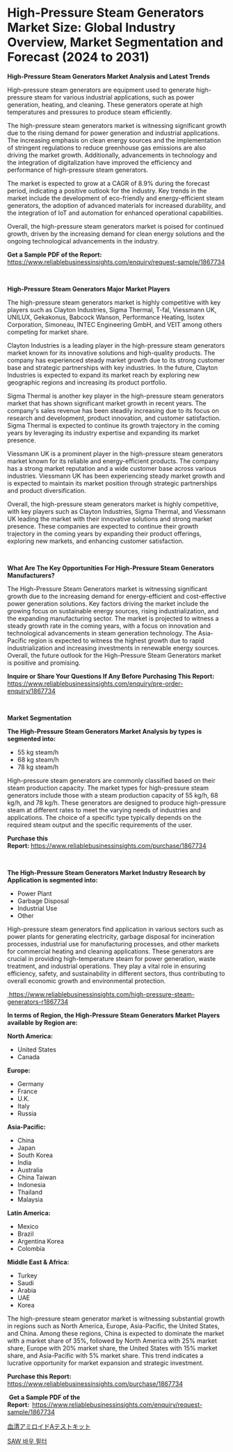 <p><h1>High-Pressure Steam Generators Market Size: Global Industry Overview, Market Segmentation and Forecast (2024 to 2031)</h1></p><p><strong>High-Pressure Steam Generators Market Analysis and Latest Trends</strong></p>
<p><p>High-pressure steam generators are equipment used to generate high-pressure steam for various industrial applications, such as power generation, heating, and cleaning. These generators operate at high temperatures and pressures to produce steam efficiently.</p><p>The high-pressure steam generators market is witnessing significant growth due to the rising demand for power generation and industrial applications. The increasing emphasis on clean energy sources and the implementation of stringent regulations to reduce greenhouse gas emissions are also driving the market growth. Additionally, advancements in technology and the integration of digitalization have improved the efficiency and performance of high-pressure steam generators.</p><p>The market is expected to grow at a CAGR of 8.9% during the forecast period, indicating a positive outlook for the industry. Key trends in the market include the development of eco-friendly and energy-efficient steam generators, the adoption of advanced materials for increased durability, and the integration of IoT and automation for enhanced operational capabilities.</p><p>Overall, the high-pressure steam generators market is poised for continued growth, driven by the increasing demand for clean energy solutions and the ongoing technological advancements in the industry.</p></p>
<p><strong>Get a Sample PDF of the Report:&nbsp;</strong> <a href="https://www.reliablebusinessinsights.com/enquiry/request-sample/1867734">https://www.reliablebusinessinsights.com/enquiry/request-sample/1867734</a></p>
<p>&nbsp;</p>
<p><strong>High-Pressure Steam Generators Major Market Players</strong></p>
<p><p>The high-pressure steam generators market is highly competitive with key players such as Clayton Industries, Sigma Thermal, T-fal, Viessmann UK, UNILUX, Gekakonus, Babcock Wanson, Performance Heating, Isotex Corporation, Simoneau, INTEC Engineering GmbH, and VEIT among others competing for market share. </p><p>Clayton Industries is a leading player in the high-pressure steam generators market known for its innovative solutions and high-quality products. The company has experienced steady market growth due to its strong customer base and strategic partnerships with key industries. In the future, Clayton Industries is expected to expand its market reach by exploring new geographic regions and increasing its product portfolio.</p><p>Sigma Thermal is another key player in the high-pressure steam generators market that has shown significant market growth in recent years. The company's sales revenue has been steadily increasing due to its focus on research and development, product innovation, and customer satisfaction. Sigma Thermal is expected to continue its growth trajectory in the coming years by leveraging its industry expertise and expanding its market presence.</p><p>Viessmann UK is a prominent player in the high-pressure steam generators market known for its reliable and energy-efficient products. The company has a strong market reputation and a wide customer base across various industries. Viessmann UK has been experiencing steady market growth and is expected to maintain its market position through strategic partnerships and product diversification.</p><p>Overall, the high-pressure steam generators market is highly competitive, with key players such as Clayton Industries, Sigma Thermal, and Viessmann UK leading the market with their innovative solutions and strong market presence. These companies are expected to continue their growth trajectory in the coming years by expanding their product offerings, exploring new markets, and enhancing customer satisfaction.</p></p>
<p>&nbsp;</p>
<p><strong>What Are The Key Opportunities For High-Pressure Steam Generators Manufacturers?</strong></p>
<p><p>The High-Pressure Steam Generators market is witnessing significant growth due to the increasing demand for energy-efficient and cost-effective power generation solutions. Key factors driving the market include the growing focus on sustainable energy sources, rising industrialization, and the expanding manufacturing sector. The market is projected to witness a steady growth rate in the coming years, with a focus on innovation and technological advancements in steam generation technology. The Asia-Pacific region is expected to witness the highest growth due to rapid industrialization and increasing investments in renewable energy sources. Overall, the future outlook for the High-Pressure Steam Generators market is positive and promising.</p></p>
<p><strong>Inquire or Share Your Questions If Any Before Purchasing This Report:</strong> <a href="https://www.reliablebusinessinsights.com/enquiry/pre-order-enquiry/1867734">https://www.reliablebusinessinsights.com/enquiry/pre-order-enquiry/1867734</a></p>
<p>&nbsp;</p>
<p><strong>Market Segmentation</strong></p>
<p><strong>The High-Pressure Steam Generators Market Analysis by types is segmented into:</strong></p>
<p><ul><li>55 kg steam/h</li><li>68 kg steam/h</li><li>78 kg steam/h</li></ul></p>
<p><p>High-pressure steam generators are commonly classified based on their steam production capacity. The market types for high-pressure steam generators include those with a steam production capacity of 55 kg/h, 68 kg/h, and 78 kg/h. These generators are designed to produce high-pressure steam at different rates to meet the varying needs of industries and applications. The choice of a specific type typically depends on the required steam output and the specific requirements of the user.</p></p>
<p><strong>Purchase this Report:&nbsp;</strong><a href="https://www.reliablebusinessinsights.com/purchase/1867734">https://www.reliablebusinessinsights.com/purchase/1867734</a></p>
<p>&nbsp;</p>
<p><strong>The High-Pressure Steam Generators Market Industry Research by Application is segmented into:</strong></p>
<p><ul><li>Power Plant</li><li>Garbage Disposal</li><li>Industrial Use</li><li>Other</li></ul></p>
<p><p>High-pressure steam generators find application in various sectors such as power plants for generating electricity, garbage disposal for incineration processes, industrial use for manufacturing processes, and other markets for commercial heating and cleaning applications. These generators are crucial in providing high-temperature steam for power generation, waste treatment, and industrial operations. They play a vital role in ensuring efficiency, safety, and sustainability in different sectors, thus contributing to overall economic growth and environmental protection.</p></p>
<p><a href="https://www.reliablebusinessinsights.com/high-pressure-steam-generators-r1867734">&nbsp;https://www.reliablebusinessinsights.com/high-pressure-steam-generators-r1867734</a></p>
<p><strong>In terms of Region, the High-Pressure Steam Generators Market Players available by Region are:</strong></p>
<p>
    <p> <strong> North America: </strong>
        <ul>
            <li>United States</li>
            <li>Canada</li>
        </ul>
        </p> 
    <p> <strong> Europe: </strong>
        <ul>
            <li>Germany</li>
            <li>France</li>
            <li>U.K.</li>
            <li>Italy</li>
            <li>Russia</li>
        </ul>
        </p> 
    <p> <strong> Asia-Pacific: </strong>
        <ul>
            <li>China</li>
            <li>Japan</li>
            <li>South Korea</li>
            <li>India</li>
            <li>Australia</li>
            <li>China Taiwan</li>
            <li>Indonesia</li>
            <li>Thailand</li>
            <li>Malaysia</li>
        </ul>
        </p> 
    <p> <strong> Latin America: </strong>
        <ul>
            <li>Mexico</li>
            <li>Brazil</li>
            <li>Argentina Korea</li>
            <li>Colombia</li>
        </ul>
        </p> 
    <p> <strong> Middle East & Africa: </strong>
        <ul>
            <li>Turkey</li>
            <li>Saudi</li>
            <li>Arabia</li>
            <li>UAE</li>
            <li>Korea</li>
        </ul>
    </p>
    </p>
<p><p>The high-pressure steam generator market is witnessing substantial growth in regions such as North America, Europe, Asia-Pacific, the United States, and China. Among these regions, China is expected to dominate the market with a market share of 35%, followed by North America with 25% market share, Europe with 20% market share, the United States with 15% market share, and Asia-Pacific with 5% market share. This trend indicates a lucrative opportunity for market expansion and strategic investment.</p></p>
<p><strong>Purchase this Report: </strong><a href="https://www.reliablebusinessinsights.com/purchase/1867734">https://www.reliablebusinessinsights.com/purchase/1867734</a></p>
<p>&nbsp;<strong>Get a Sample PDF of the Report:&nbsp;&nbsp;</strong><a href="https://www.reliablebusinessinsights.com/enquiry/request-sample/1867734">https://www.reliablebusinessinsights.com/enquiry/request-sample/1867734</a></p>
<p><strong></strong></p>
<p><p><a href="https://github.com/oqoeusbvpadwjs08/Market-Research-Report-List-2/blob/main/9490712164375.md">血清アミロイドAテストキット</a></p><p><a href="https://github.com/lkwggful07722/Market-Research-Report-List-2/blob/main/7804355177343.md">SAW 바우 필터</a></p></p>